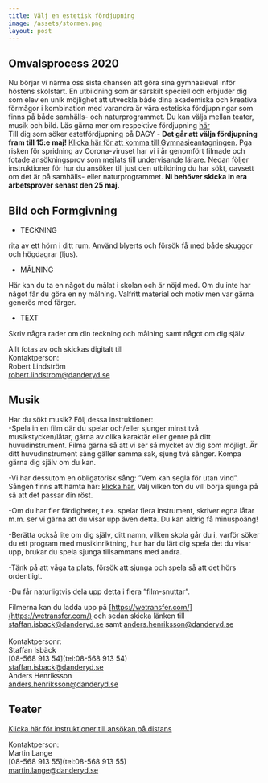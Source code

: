 ```yaml
---
title: Välj en estetisk fördjupning
image: /assets/stormen.png
layout: post
---
```


## Omvalsprocess 2020

Nu börjar vi närma oss sista chansen att göra sina gymnasieval inför höstens skolstart. En utbildning som är särskilt speciell och erbjuder dig som elev en unik möjlighet att utveckla både dina akademiska och kreativa förmågor i kombination med varandra är våra estetiska fördjupningar som finns på både samhälls- och naturprogrammet. Du kan välja mellan teater, musik och bild. Läs gärna mer om respektive fördjupning [här](https://www.dagy.danderyd.se/program/estet)
<br>
Till dig som söker estetfördjupning på DAGY - <b>Det går att välja fördjupning fram till 15:e maj!</b> [Klicka här för att komma till Gymnasieantagningen.](https://gymnasieantagningen.storsthlm.se/#!/Home/Index/)
Pga risken för spridning av Corona-viruset har vi i år genomfört filmade och fotade ansökningsprov som mejlats till undervisande lärare.
Nedan följer instruktioner för hur du ansöker till just den utbildning du har sökt, oavsett om det är på samhälls- eller naturprogrammet. <b>Ni behöver skicka in era arbetsprover senast den 25 maj.</b>
<br>


## Bild och Formgivning

* TECKNING

rita av ett hörn i ditt rum. Använd blyerts och försök få med både skuggor och högdagrar (ljus).<br>
* MÅLNING

Här kan du ta en något du målat i skolan och är nöjd med. Om du inte har något får du göra en ny målning. Valfritt material och motiv men var gärna generös med färger.<br>
* TEXT

Skriv några rader om din teckning och målning samt något om dig själv.<br>

Allt fotas av och skickas digitalt till<br>
Kontaktperson:<br>
Robert Lindström<br>
[robert.lindstrom@danderyd.se](mailto:robert.lindstrom@danderyd.se)

## Musik

Har du sökt musik? Följ dessa instruktioner:
<br>
-Spela in en film där du spelar och/eller sjunger minst två musikstycken/låtar, gärna av olika karaktär eller genre på ditt huvudinstrument. Filma gärna så att vi ser så mycket av dig som möjligt.
Är ditt huvudinstrument sång gäller samma sak, sjung två sånger. Kompa gärna dig själv om du kan. 

-Vi har dessutom en obligatorisk sång: ”Vem kan segla för utan vind”. Sången finns att hämta här: [klicka här.](/assets/VemKanSeglaförutanVind.pdf) Välj vilken ton du vill börja sjunga på så att det passar din röst.

-Om du har fler färdigheter, t.ex. spelar flera instrument, skriver egna låtar m.m. ser vi gärna att du visar upp även detta. Du kan aldrig få minuspoäng!

-Berätta också lite om dig själv, ditt namn, vilken skola går du i, varför söker du ett program med musikinriktning, hur har du lärt dig spela det du visar upp, brukar du spela sjunga tillsammans med andra.

-Tänk på att våga ta plats, försök att sjunga och spela så att det hörs ordentligt.

-Du får naturligtvis dela upp detta i flera ”film-snuttar”.

Filmerna kan du ladda upp på [https://wetransfer.com/](https://wetransfer.com/) och sedan skicka länken till [staffan.isback@danderyd.se](mailto:staffan.isback@danderyd.se) samt [anders.henriksson@danderyd.se](mailto:staffan.isback@danderyd.se)
<br>
<br>
Kontaktpersonr:<br>
Staffan Isbäck<br>
[08-568 913 54](tel:08-568 913 54)<br>
[staffan.isback@danderyd.se](mailto:staffan.isback@danderyd.se)
<br>
Anders Henriksson<br>
[anders.henriksson@danderyd.se](mailto:anders.henriksson@danderyd.se)

## Teater

[Klicka här för instruktioner till ansökan på distans](/assets/omvalteater2020.pdf)

Kontaktperson:<br>
Martin Lange<br>
[08-568 913 55](tel:08-568 913 55)<br>
[martin.lange@danderyd.se](mailto:martin.lange@danderyd.se)
